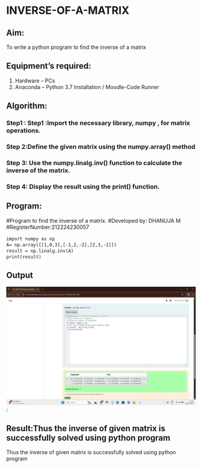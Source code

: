 # INVERSE-OF-A-MATRIX
## Aim:
To write a python program to find the inverse of a matrix
## Equipment’s required:
1. 	Hardware – PCs
2. 	Anaconda – Python 3.7 Installation / Moodle-Code Runner
## Algorithm:
### Step1 : Step1 :Import the necessary library, numpy , for matrix operations.
### Step 2:Define the given matrix using the numpy.array() method
### Step 3: Use the numpy.linalg.inv() function to calculate the inverse of the matrix.
### Step 4: Display the result using the print() function.

## Program:
#Program to find the inverse of a matrix.
#Developed by: DHANUJA M
#RegisterNumber:212224230057
```
import numpy as np
A= np.array([[1,0,3],[-1,2,-2],[2,3,-1]])
result = np.linalg.inv(A)
print(result)
```
## Output
![alt text](<Screenshot (32) copy.png>): 
## Result:Thus the inverse of given matrix is successfully solved using python program
Thus the inverse of given matrix is successfully solved using python program

